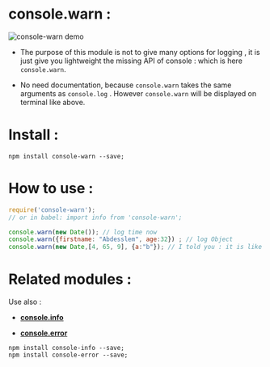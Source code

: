 # console.warn :

 ![console-warn demo](https://raw.githubusercontent.com/abdennour/spl/master/js/console-warn-node.png)

- The purpose of this module is not to give many options for logging , it is just give you lightweight the missing API of console : which is here `console.warn`.

- No need documentation, because `console.warn` takes the same arguments as `console.log` . However `console.warn` will be displayed on terminal like above.

# Install :

```
npm install console-warn --save;
```

# How to use :

```js
require('console-warn');
// or in babel: import info from 'console-warn';

console.warn(new Date()); // log time now
console.warn({firstname: "Abdesslem", age:32}) ; // log Object
console.warn(new Date,[4, 65, 9], {a:"b"}); // I told you : it is like console.log
```



# Related modules :

Use also :

- [**console.info**](https://www.npmjs.com/package/console-info)

- [**console.error**](https://www.npmjs.com/package/console-error)

```
npm install console-info --save;
npm install console-error --save;
```

